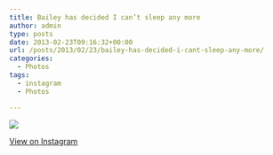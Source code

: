 ```yaml
---
title: Bailey has decided I can’t sleep any more
author: admin
type: posts
date: 2013-02-23T09:16:32+00:00
url: /posts/2013/02/23/bailey-has-decided-i-cant-sleep-any-more/
categories:
  - Photos
tags:
  - instagram
  - Photos

---
```

![][1]

<p class="view-instagram">
  <a href="http://instagr.am/p/WEXBVSqllo/">View on Instagram</a>
</p>

 [1]: https://lobban.org/wordpress//HLIC/991a902d29bfb4612b92abeb34eb5c51.jpg